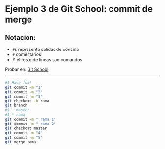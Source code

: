 # Ejemplo 3 de Git School: commit de merge

## Notación:
  
  - `#$` representa salidas de consola
  - `#` comentarios
  - Y el resto de líneas son comandos

Probar en: [Git School](https://git-school.github.io/visualizing-git/)

---

```bash
#$ Have fun!
git commit -m "1"
git commit -m "2"
git commit -m "3"
git checkout -b rama
git branch
#$   master
#$ * rama
git commit -m " rama 1"
git commit -m " rama 2"
git checkout master
git commit -m "4"
git commit -m "5"
git merge rama
```